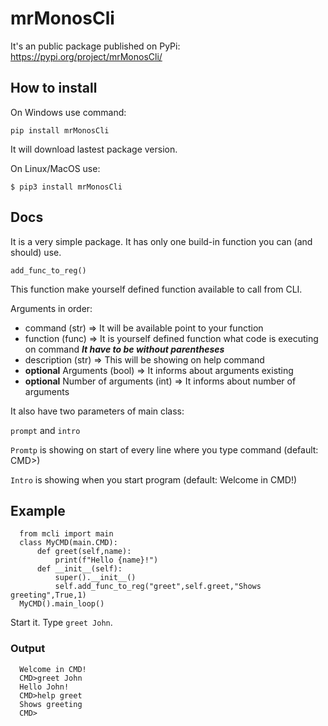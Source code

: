 # mrMonosCli

It's an public package published on PyPi: https://pypi.org/project/mrMonosCli/

## How to install 

On Windows use command:

`pip install mrMonosCli`

It will download lastest package version.

On Linux/MacOS use:

`$ pip3 install mrMonosCli`

## Docs

It is a very simple package.
It has only one build-in function you can (and should) use.

`add_func_to_reg()`

This function make yourself defined function available to call from CLI.

Arguments in order:
- command (str) => It will be available point to your function 
- function (func) => It is yourself defined function what code is executing on command ***It have to be without parentheses*** 
- description (str) => This will be showing on help command 
- **optional** Arguments (bool) => It informs about arguments existing 
- **optional** Number of arguments (int) => It informs about number of arguments 

It also have two parameters of main class:

`prompt` and `intro`

`Promtp` is showing on start of every line where you type command (default: CMD>)

`Intro` is showing when you start program (default: Welcome in CMD!)


## Example

      from mcli import main
      class MyCMD(main.CMD):
          def greet(self,name):
              print(f"Hello {name}!")
          def __init__(self):
              super().__init__()
              self.add_func_to_reg("greet",self.greet,"Shows greeting",True,1)
      MyCMD().main_loop()

Start it. Type `greet John`.

### Output
      Welcome in CMD!
      CMD>greet John
      Hello John!
      CMD>help greet
      Shows greeting
      CMD>
